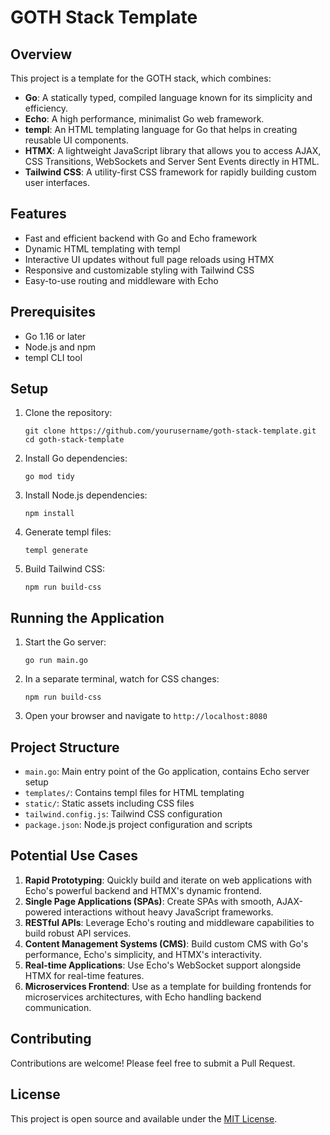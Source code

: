 # GOTH Stack Template

## Overview

This project is a template for the GOTH stack, which combines:

- **Go**: A statically typed, compiled language known for its simplicity and efficiency.
- **Echo**: A high performance, minimalist Go web framework.
- **templ**: An HTML templating language for Go that helps in creating reusable UI components.
- **HTMX**: A lightweight JavaScript library that allows you to access AJAX, CSS Transitions, WebSockets and Server Sent Events directly in HTML.
- **Tailwind CSS**: A utility-first CSS framework for rapidly building custom user interfaces.

## Features

- Fast and efficient backend with Go and Echo framework
- Dynamic HTML templating with templ
- Interactive UI updates without full page reloads using HTMX
- Responsive and customizable styling with Tailwind CSS
- Easy-to-use routing and middleware with Echo

## Prerequisites

- Go 1.16 or later
- Node.js and npm
- templ CLI tool

## Setup

1. Clone the repository:

   ```
   git clone https://github.com/yourusername/goth-stack-template.git
   cd goth-stack-template
   ```

2. Install Go dependencies:

   ```
   go mod tidy
   ```

3. Install Node.js dependencies:

   ```
   npm install
   ```

4. Generate templ files:

   ```
   templ generate
   ```

5. Build Tailwind CSS:
   ```
   npm run build-css
   ```

## Running the Application

1. Start the Go server:

   ```
   go run main.go
   ```

2. In a separate terminal, watch for CSS changes:

   ```
   npm run build-css
   ```

3. Open your browser and navigate to `http://localhost:8080`

## Project Structure

- `main.go`: Main entry point of the Go application, contains Echo server setup
- `templates/`: Contains templ files for HTML templating
- `static/`: Static assets including CSS files
- `tailwind.config.js`: Tailwind CSS configuration
- `package.json`: Node.js project configuration and scripts

## Potential Use Cases

1. **Rapid Prototyping**: Quickly build and iterate on web applications with Echo's powerful backend and HTMX's dynamic frontend.
2. **Single Page Applications (SPAs)**: Create SPAs with smooth, AJAX-powered interactions without heavy JavaScript frameworks.
3. **RESTful APIs**: Leverage Echo's routing and middleware capabilities to build robust API services.
4. **Content Management Systems (CMS)**: Build custom CMS with Go's performance, Echo's simplicity, and HTMX's interactivity.
5. **Real-time Applications**: Use Echo's WebSocket support alongside HTMX for real-time features.
6. **Microservices Frontend**: Use as a template for building frontends for microservices architectures, with Echo handling backend communication.

## Contributing

Contributions are welcome! Please feel free to submit a Pull Request.

## License

This project is open source and available under the [MIT License](LICENSE).
